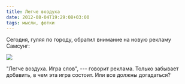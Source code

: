 ```yaml
---
title: Легче воздуха
date: 2012-08-04T19:29:08+03:00
tags: мысли, фотки
---
```


Сегодня, гуляя по городу, обратил внимание на новую рекламу Самсунг:

![](http://c358655.r55.cf1.rackcdn.com/samsung.jpg)

"Легче воздуха. Игра слов", --- говорит реклама. Только забывает добавить, в чем эта игра состоит. Или все должны догадаться?